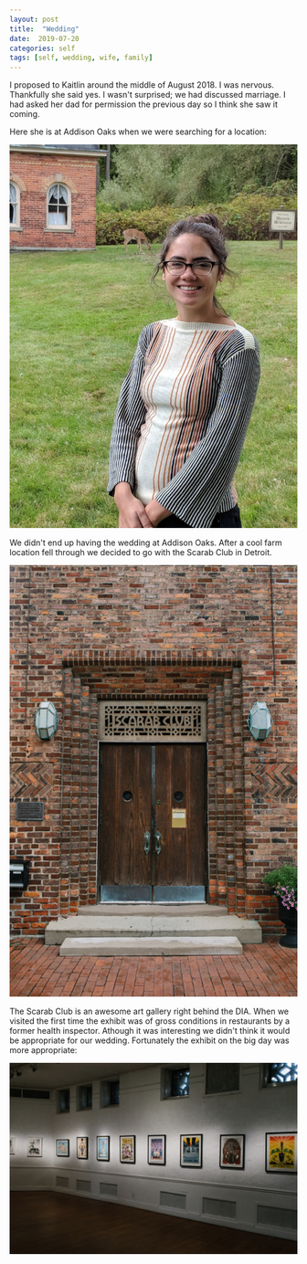 ```yaml
---
layout: post
title:  "Wedding"
date:  2019-07-20
categories: self
tags: [self, wedding, wife, family]
---
```


I proposed to Kaitlin around the middle of August 2018. I was nervous. Thankfully she said yes. I wasn't surprised; we had discussed marriage. I had asked her dad for permission the previous day so I think she saw it coming.

Here she is at Addison Oaks when we were searching for a location:

<p style="text-align:center"><img src="/assets/img/1024/2018-09-28-Kaitlin-and-Deer.jpg"></p>

We didn't end up having the wedding at Addison Oaks. After a cool farm location fell through we decided to go with the Scarab Club in Detroit.

<p style="text-align:center"><img src="/assets/img/1024/2019-07-20-Scarab-Club.jpg"></p>

The Scarab Club is an awesome art gallery right behind the DIA. When we visited the first time the exhibit was of gross conditions in restaurants by a former health inspector. Athough it was interesting we didn't think it would be appropriate for our wedding. Fortunately the exhibit on the big day was more appropriate:

<p style="text-align:center"><img src="/assets/img/1024/2019-07-20-Scarab-Club-Gallery.jpg"></p>